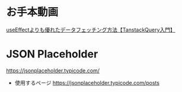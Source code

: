 # お手本動画

[useEffectよりも優れたデータフェッチング方法【TanstackQuery入門】](https://www.youtube.com/watch?v=sgVQErJ-nzw)


# JSON Placeholder

https://jsonplaceholder.typicode.com/

- 使用するページ
https://jsonplaceholder.typicode.com/posts
